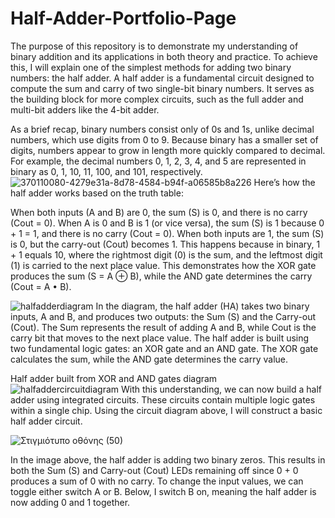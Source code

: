 # Half-Adder-Portfolio-Page
The purpose of this repository is to demonstrate my understanding of binary addition and its applications in both theory and practice. To achieve this, I will explain one of the simplest methods for adding two binary numbers: the half adder. A half adder is a fundamental circuit designed to compute the sum and carry of two single-bit binary numbers. It serves as the building block for more complex circuits, such as the full adder and multi-bit adders like the 4-bit adder.

As a brief recap, binary numbers consist only of 0s and 1s, unlike decimal numbers, which use digits from 0 to 9. Because binary has a smaller set of digits, numbers appear to grow in length more quickly compared to decimal. For example, the decimal numbers 0, 1, 2, 3, 4, and 5 are represented in binary as 0, 1, 10, 11, 100, and 101, respectively.
![370110080-4279e31a-8d78-4584-b94f-a06585b8a226](https://github.com/user-attachments/assets/f43ff5b1-e7f9-4a14-88f0-8d71141ea0e1)
Here’s how the half adder works based on the truth table:

When both inputs (A and B) are 0, the sum (S) is 0, and there is no carry (Cout = 0).
When A is 0 and B is 1 (or vice versa), the sum (S) is 1 because 0 + 1 = 1, and there is no carry (Cout = 0).
When both inputs are 1, the sum (S) is 0, but the carry-out (Cout) becomes 1. This happens because in binary, 1 + 1 equals 10, where the rightmost digit (0) is the sum, and the leftmost digit (1) is carried to the next place value.
This demonstrates how the XOR gate produces the sum (S = A ⊕ B), while the AND gate determines the carry (Cout = A • B).

![halfadderdiagram](https://github.com/user-attachments/assets/100941a5-641f-4e1a-a1b4-301f2a734c53)
In the diagram, the half adder (HA) takes two binary inputs, A and B, and produces two outputs: the Sum (S) and the Carry-out (Cout). The Sum represents the result of adding A and B, while Cout is the carry bit that moves to the next place value. The half adder is built using two fundamental logic gates: an XOR gate and an AND gate. The XOR gate calculates the sum, while the AND gate determines the carry value.


Half adder built from XOR and AND gates diagram
![halfaddercircuitdiagram](https://github.com/user-attachments/assets/0b2c8351-d1c5-4ec7-82d7-eae5abd1a98a)
With this understanding, we can now build a half adder using integrated circuits. These circuits contain multiple logic gates within a single chip. Using the circuit diagram above, I will construct a basic half adder circuit.


![Στιγμιότυπο οθόνης (50)](https://github.com/user-attachments/assets/fd2b7f1c-d501-4603-b684-4da588eb2cb6)

In the image above, the half adder is adding two binary zeros. This results in both the Sum (S) and Carry-out (Cout) LEDs remaining off since 0 + 0 produces a sum of 0 with no carry. To change the input values, we can toggle either switch A or B. Below, I switch B on, meaning the half adder is now adding 0 and 1 together.


